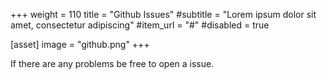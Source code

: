 +++
weight = 110
title = "Github Issues"
#subtitle = "Lorem ipsum dolor sit amet, consectetur adipiscing"
#item_url = "#"
#disabled = true

[asset]
  image = "github.png"
+++

If there are any problems be free to open a issue.

